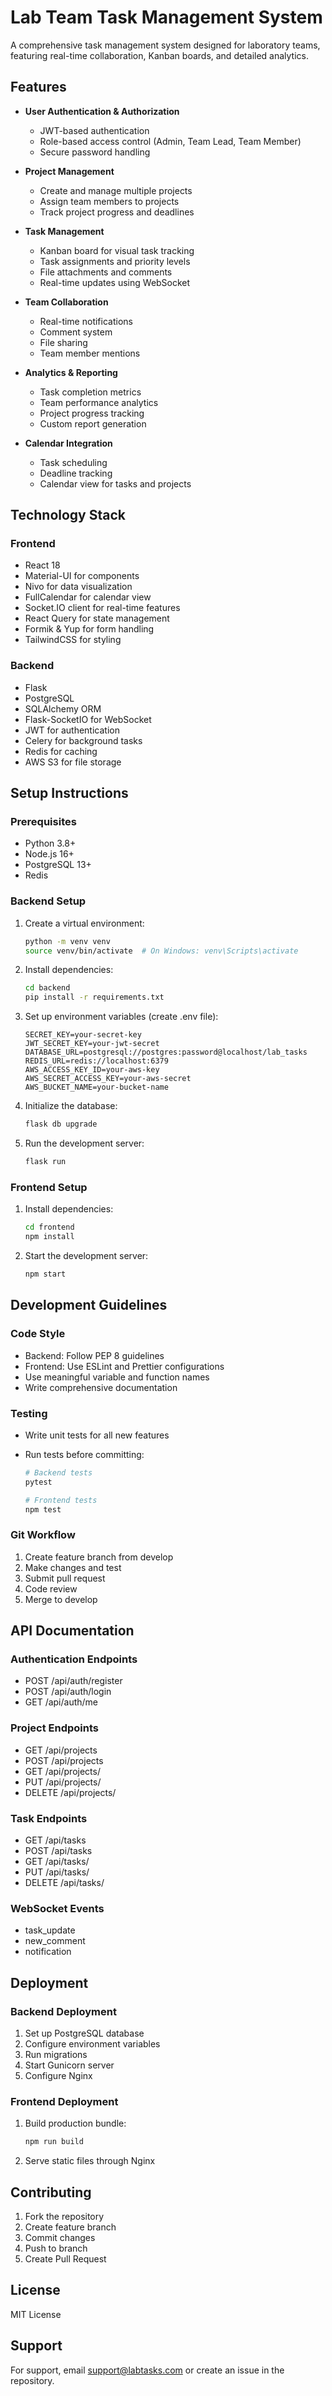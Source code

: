 # Lab Team Task Management System

A comprehensive task management system designed for laboratory teams, featuring real-time collaboration, Kanban boards, and detailed analytics.

## Features

- **User Authentication & Authorization**

  - JWT-based authentication
  - Role-based access control (Admin, Team Lead, Team Member)
  - Secure password handling

- **Project Management**

  - Create and manage multiple projects
  - Assign team members to projects
  - Track project progress and deadlines

- **Task Management**

  - Kanban board for visual task tracking
  - Task assignments and priority levels
  - File attachments and comments
  - Real-time updates using WebSocket

- **Team Collaboration**

  - Real-time notifications
  - Comment system
  - File sharing
  - Team member mentions

- **Analytics & Reporting**

  - Task completion metrics
  - Team performance analytics
  - Project progress tracking
  - Custom report generation

- **Calendar Integration**
  - Task scheduling
  - Deadline tracking
  - Calendar view for tasks and projects

## Technology Stack

### Frontend

- React 18
- Material-UI for components
- Nivo for data visualization
- FullCalendar for calendar view
- Socket.IO client for real-time features
- React Query for state management
- Formik & Yup for form handling
- TailwindCSS for styling

### Backend

- Flask
- PostgreSQL
- SQLAlchemy ORM
- Flask-SocketIO for WebSocket
- JWT for authentication
- Celery for background tasks
- Redis for caching
- AWS S3 for file storage

## Setup Instructions

### Prerequisites

- Python 3.8+
- Node.js 16+
- PostgreSQL 13+
- Redis

### Backend Setup

1. Create a virtual environment:

   ```bash
   python -m venv venv
   source venv/bin/activate  # On Windows: venv\Scripts\activate
   ```

2. Install dependencies:

   ```bash
   cd backend
   pip install -r requirements.txt
   ```

3. Set up environment variables (create .env file):

   ```
   SECRET_KEY=your-secret-key
   JWT_SECRET_KEY=your-jwt-secret
   DATABASE_URL=postgresql://postgres:password@localhost/lab_tasks
   REDIS_URL=redis://localhost:6379
   AWS_ACCESS_KEY_ID=your-aws-key
   AWS_SECRET_ACCESS_KEY=your-aws-secret
   AWS_BUCKET_NAME=your-bucket-name
   ```

4. Initialize the database:

   ```bash
   flask db upgrade
   ```

5. Run the development server:
   ```bash
   flask run
   ```

### Frontend Setup

1. Install dependencies:

   ```bash
   cd frontend
   npm install
   ```

2. Start the development server:
   ```bash
   npm start
   ```

## Development Guidelines

### Code Style

- Backend: Follow PEP 8 guidelines
- Frontend: Use ESLint and Prettier configurations
- Use meaningful variable and function names
- Write comprehensive documentation

### Testing

- Write unit tests for all new features
- Run tests before committing:

  ```bash
  # Backend tests
  pytest

  # Frontend tests
  npm test
  ```

### Git Workflow

1. Create feature branch from develop
2. Make changes and test
3. Submit pull request
4. Code review
5. Merge to develop

## API Documentation

### Authentication Endpoints

- POST /api/auth/register
- POST /api/auth/login
- GET /api/auth/me

### Project Endpoints

- GET /api/projects
- POST /api/projects
- GET /api/projects/<id>
- PUT /api/projects/<id>
- DELETE /api/projects/<id>

### Task Endpoints

- GET /api/tasks
- POST /api/tasks
- GET /api/tasks/<id>
- PUT /api/tasks/<id>
- DELETE /api/tasks/<id>

### WebSocket Events

- task_update
- new_comment
- notification

## Deployment

### Backend Deployment

1. Set up PostgreSQL database
2. Configure environment variables
3. Run migrations
4. Start Gunicorn server
5. Configure Nginx

### Frontend Deployment

1. Build production bundle:
   ```bash
   npm run build
   ```
2. Serve static files through Nginx

## Contributing

1. Fork the repository
2. Create feature branch
3. Commit changes
4. Push to branch
5. Create Pull Request

## License

MIT License

## Support

For support, email support@labtasks.com or create an issue in the repository.
